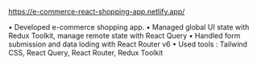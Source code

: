 https://e-commerce-react-shopping-app.netlify.app/

• Developed e-commerce shopping app.
• Managed global UI state with Redux Toolkit, manage remote state with React Query
• Handled form submission and data loding with React Router v6
• Used tools : Tailwind CSS, React Query, React Router, Redux Toolkit

